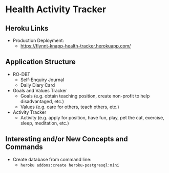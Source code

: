 # Health Activity Tracker

## Heroku Links

* Production Deployment:
  * <https://flynnt-knapp-health-tracker.herokuapp.com/>

## Application Structure

* RO-DBT
  * Self-Enquiry Journal
  * Daily Diary Card
* Goals and Values Tracker
  * Goals (e.g. obtain teaching position, create non-profit to help disadvantaged, etc.)
  * Values (e.g. care for others, teach others, etc.)
* Activity Tracker
  * Activity (e.g. apply for position, have fun, play, pet the cat, exercise, sleep, meditation, etc.)

## Interesting and/or New Concepts and Commands

* Create database from command line:
  * `heroku addons:create heroku-postgresql:mini`
